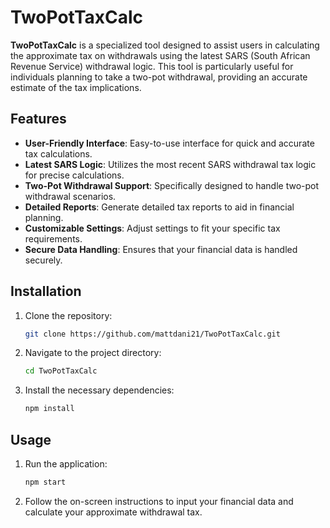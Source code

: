 # TwoPotTaxCalc

**TwoPotTaxCalc** is a specialized tool designed to assist users in calculating the approximate tax on withdrawals using the latest SARS (South African Revenue Service) withdrawal logic. This tool is particularly useful for individuals planning to take a two-pot withdrawal, providing an accurate estimate of the tax implications.

## Features

- **User-Friendly Interface**: Easy-to-use interface for quick and accurate tax calculations.
- **Latest SARS Logic**: Utilizes the most recent SARS withdrawal tax logic for precise calculations.
- **Two-Pot Withdrawal Support**: Specifically designed to handle two-pot withdrawal scenarios.
- **Detailed Reports**: Generate detailed tax reports to aid in financial planning.
- **Customizable Settings**: Adjust settings to fit your specific tax requirements.
- **Secure Data Handling**: Ensures that your financial data is handled securely.

## Installation

1. Clone the repository:
    ```sh
    git clone https://github.com/mattdani21/TwoPotTaxCalc.git
    ```
2. Navigate to the project directory:
    ```sh
    cd TwoPotTaxCalc
    ```
3. Install the necessary dependencies:
    ```sh
    npm install
    ```

## Usage

1. Run the application:
    ```sh
    npm start
    ```
2. Follow the on-screen instructions to input your financial data and calculate your approximate withdrawal tax.
